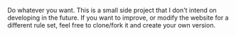 Do whatever you want. This is a small side project that I don't intend on developing in the future. 
If you want to improve, or modify the website for a different rule set, feel free to clone/fork it and create your own version.
